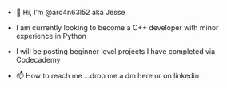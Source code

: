 - 👋 Hi, I’m @arc4n63l52 aka Jesse 
- I am currently looking to become a C++ developer with minor experience in Python 
- I will be posting beginner level projects I have completed via Codecademy

- 📫 How to reach me ...drop me a dm here or on linkedin



